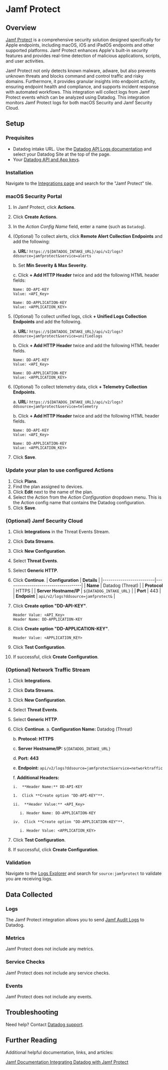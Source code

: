 # Jamf Protect

## Overview
[Jamf Protect][1] is a comprehensive security solution designed specifically for Apple endpoints, including macOS, iOS and iPadOS endpoints and other supported platforms. Jamf Protect enhances Apple's built-in security features and provides real-time detection of malicious applications, scripts, and user activities. 

Jamf Protect not only detects known malware, adware, but also prevents unknown threats and blocks command and control traffic and risky domains. Furthermore, it provides granular insights into endpoint activity, ensuring endpoint health and compliance, and supports incident response with automated workflows. This integration will collect logs from Jamf Protect events which can be analyzed using Datadog. This integration monitors Jamf Protect logs for both macOS Security and Jamf Security Cloud.

## Setup

### Prequisites

- Datadog intake URL. Use the [Datadog API Logs documentation][7] and select your Datadog Site at the top of the page.
- Your [Datadog API and App keys][10].

### Installation

Navigate to the [Integrations page][6] and search for the "Jamf Protect" tile. 

### macOS Security Portal
1. In Jamf Protect, click **Actions**.
2.  Click **Create Actions**.
3.  In the *Action Config Name* field, enter a name (such as `Datadog`).
4.  (Optional) To collect alerts, click **Remote Alert Collection Endpoints** and add the following:

    a. **URL:** `https://${DATADOG_INTAKE_URL}/api/v2/logs?ddsource=jamfprotect&service=alerts`

    b. Set **Min Severity & Max Severity**.

    c. Click **+ Add HTTP Header** twice and add the following HTML header fields: 
      ```
      Name: DD-API-KEY
      Value: <API_Key>
      ```
      ```
      Name: DD-APPLICATION-KEY
      Value: <APPLICATION_KEY>
      ```

5. (Optional) To collect unified logs, click **+ Unified Logs Collection Endpoints** and add the following.

    a. **URL:** `https://${DATADOG_INTAKE_URL}/api/v2/logs?ddsource=jamfprotect&service=unifiedlogs`

    b. Click **+ Add HTTP Header** twice and add the following HTML header fields.
      ```
      Name: DD-API-KEY
      Value: <API_Key>
      ```
      ```
      Name: DD-APPLICATION-KEY
      Value: <APPLICATION_KEY>
      ```

6. (Optional) To collect telemetry data, click **+ Telemetry Collection Endpoints**.

    a.  **URL:** `https://${DATADOG_INTAKE_URL}/api/v2/logs?ddsource=jamfprotect&service=telemetry`

    b.  Click **+ Add HTTP Header** twice and add the following HTML header fields.
      ```
      Name: DD-API-KEY
      Value: <API_Key>
      ```
      ```
      Name: DD-APPLICATION-KEY
      Value: <APPLICATION_KEY>
      ```

7. Click **Save**.

### Update your plan to use configured Actions

1. Click **Plans**.
1. Find the plan assigned to devices.
1. Click **Edit** next to the name of the plan.
1. Select the Action from the *Action Configuration* dropdown menu. This is the Action config name that contains the Datadog configuration.
1. Click **Save**.

### (Optional) Jamf Security Cloud

1.  Click **Integrations** in the Threat Events Stream.
2.  Click **Data Streams**.
3.  Click **New Configuration**.
4.  Select **Threat Events**.
5.  Select **Generic HTTP**.
6.  Click **Continue**.
    | **Configuration**        | **Details**                         |
    |--------------------------|-------------------------------------|
    | **Name**                 | Datadog (Threat)                    |
    | **Protocol**             | HTTPS                               |
    | **Server Hostname/IP**   | `${DATADOG_INTAKE_URL}`             |
    | **Port**                 | 443                                 |
    | **Endpoint**             | `api/v2/logs?ddsource=jamfprotect&` |
        
7.  Click **Create option "DD-API-KEY"**.
    ```
    Header Value: <API_Key>
    Header Name: DD-APPLICATION-KEY
    ```
8.  Click **Create option "DD-APPLICATION-KEY"**.
    ```
    Header Value: <APPLICATION_KEY>
    ```
9.  Click **Test Configuration**.

10.  If successful, click **Create Configuration**.

### (Optional) Network Traffic Stream

1.  Click **Integrations**.
2.  Click **Data Streams**.
3.  Click **New Configuration**.
4.  Select **Threat Events**.

5. Select **Generic HTTP**.

6.  Click **Continue**.
    a.  **Configuration Name:** Datadog (Threat)

    b.  **Protocol:** **HTTPS**

    c.  **Server** **Hostname/IP:** `${DATADOG_INTAKE_URL}`

    d.  **Port:** **443**

    e.  **Endpoint:** `api/v2/logs?ddsource=jamfprotect&service=networktraffic`

    f. **Additional Headers:**

        i.  **Header Name:** DD-API-KEY

        1.  Click **Create option "DD-API-KEY"**.

        ii.  **Header Value:** <API_Key>

           i. Header Name: DD-APPLICATION-KEY

        iv.  Click **Create option "DD-APPLICATION-KEY"**.

           i. Header Value: <APPLICATION_KEY>

7.  Click **Test Configuration**.
8.  If successful, click **Create Configuration**.

### Validation

Navigate to the [Logs Explorer][5] and search for `source:jamfprotect` to validate you are receiving logs.

## Data Collected

### Logs

The Jamf Protect integration allows you to send [Jamf Audit Logs][4] to Datadog.

### Metrics

Jamf Protect does not include any metrics.

### Service Checks

Jamf Protect does not include any service checks.

### Events

Jamf Protect does not include any events.

## Troubleshooting

Need help? Contact [Datadog support][3].

## Further Reading

Additional helpful documentation, links, and articles:

[Jamf Documentation Integrating Datadog with Jamf Protect][9]

[1]: https://www.jamf.com/products/jamf-protect/
[2]: https://app.datadoghq.com/account/settings/agent/latest
[3]: https://docs.datadoghq.com/help/
[4]: https://learn.jamf.com/bundle/jamf-protect-documentation/page/Audit_Logs.html
[5]: https://app.datadoghq.com/logs
[6]: https://app.datadoghq.com/integrations
[7]: https://docs.datadoghq.com/api/latest/logs/#send-logs
[8]: https://docs.datadoghq.com/getting_started/site/
[9]: https://learn.jamf.com/en-US/bundle/jamf-protect-documentation/page/SecurityIntegration_Datadog.html
[10]: https://docs.datadoghq.com/account_management/api-app-keys/